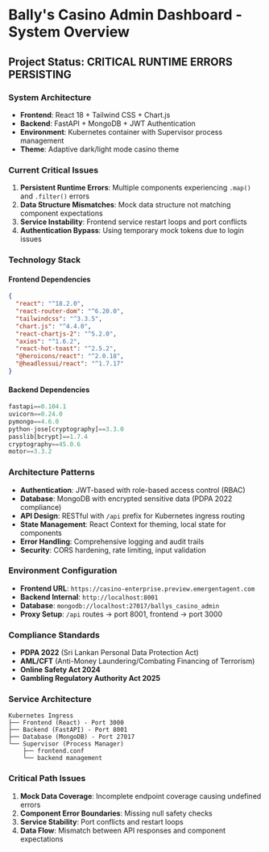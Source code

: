 # Bally's Casino Admin Dashboard - System Overview

## Project Status: **CRITICAL RUNTIME ERRORS PERSISTING**

### **System Architecture**
- **Frontend**: React 18 + Tailwind CSS + Chart.js
- **Backend**: FastAPI + MongoDB + JWT Authentication
- **Environment**: Kubernetes container with Supervisor process management
- **Theme**: Adaptive dark/light mode casino theme

### **Current Critical Issues**
1. **Persistent Runtime Errors**: Multiple components experiencing `.map()` and `.filter()` errors
2. **Data Structure Mismatches**: Mock data structure not matching component expectations
3. **Service Instability**: Frontend service restart loops and port conflicts
4. **Authentication Bypass**: Using temporary mock tokens due to login issues

### **Technology Stack**

#### Frontend Dependencies
```json
{
  "react": "^18.2.0",
  "react-router-dom": "^6.20.0",
  "tailwindcss": "^3.3.5",
  "chart.js": "^4.4.0",
  "react-chartjs-2": "^5.2.0",
  "axios": "^1.6.2",
  "react-hot-toast": "^2.5.2",
  "@heroicons/react": "^2.0.18",
  "@headlessui/react": "^1.7.17"
}
```

#### Backend Dependencies
```python
fastapi==0.104.1
uvicorn==0.24.0
pymongo==4.6.0
python-jose[cryptography]==3.3.0
passlib[bcrypt]==1.7.4
cryptography==45.0.6
motor==3.3.2
```

### **Architecture Patterns**
- **Authentication**: JWT-based with role-based access control (RBAC)
- **Database**: MongoDB with encrypted sensitive data (PDPA 2022 compliance)
- **API Design**: RESTful with `/api` prefix for Kubernetes ingress routing
- **State Management**: React Context for theming, local state for components
- **Error Handling**: Comprehensive logging and audit trails
- **Security**: CORS hardening, rate limiting, input validation

### **Environment Configuration**
- **Frontend URL**: `https://casino-enterprise.preview.emergentagent.com`
- **Backend Internal**: `http://localhost:8001`
- **Database**: `mongodb://localhost:27017/ballys_casino_admin`
- **Proxy Setup**: `/api` routes → port 8001, frontend → port 3000

### **Compliance Standards**
- **PDPA 2022** (Sri Lankan Personal Data Protection Act)
- **AML/CFT** (Anti-Money Laundering/Combating Financing of Terrorism)
- **Online Safety Act 2024**
- **Gambling Regulatory Authority Act 2025**

### **Service Architecture**
```
Kubernetes Ingress
├── Frontend (React) - Port 3000
├── Backend (FastAPI) - Port 8001  
├── Database (MongoDB) - Port 27017
└── Supervisor (Process Manager)
    ├── frontend.conf
    └── backend management
```

### **Critical Path Issues**
1. **Mock Data Coverage**: Incomplete endpoint coverage causing undefined errors
2. **Component Error Boundaries**: Missing null safety checks
3. **Service Stability**: Port conflicts and restart loops
4. **Data Flow**: Mismatch between API responses and component expectations